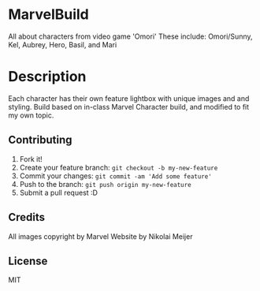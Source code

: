 # MarvelBuild

All about characters from video game 'Omori'
These include: Omori/Sunny, Kel, Aubrey, Hero, Basil, and Mari

# Description

Each character has their own feature lightbox with unique images and and styling.
Build based on in-class Marvel Character build, and modified to fit my own topic.

## Contributing

1. Fork it!
2. Create your feature branch: `git checkout -b my-new-feature`
3. Commit your changes: `git commit -am 'Add some feature'`
4. Push to the branch: `git push origin my-new-feature`
5. Submit a pull request :D

## Credits

All images copyright by Marvel
Website by Nikolai Meijer

## License

MIT